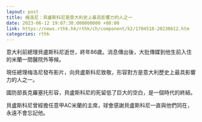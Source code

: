 ```yaml
---
layout: post
title: 梅洛尼：貝盧斯科尼是意大利史上最具影響力的人之一
date: 2023-06-12 19:07:30.000000000 +08:00
link: https://news.rthk.hk/rthk/ch/component/k2/1704518-20230612.htm
categories: rthk
---
```


意大利前總理貝盧斯科尼逝世，終年86歲。消息傳出後，大批傳媒到他生前入住的米蘭一間醫院外等候。

現任總理梅洛尼發布影片，向貝盧斯科尼致敬，形容對方是意大利歷史上最具影響力的人之一。

國防部長克羅塞托形容，貝盧斯科尼的死留低了巨大的空白，是一個時代的終結。

貝盧斯科尼曾經擔任意甲AC米蘭的主席，球會感謝貝盧斯科尼一直與他們同在，永遠不會忘記他。
